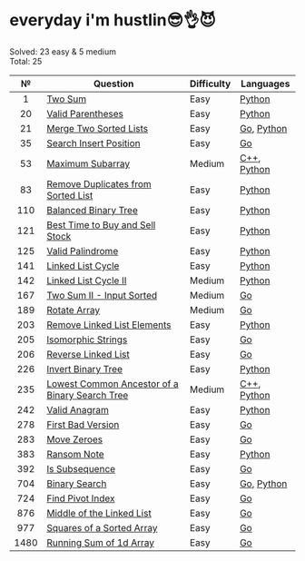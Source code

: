 # everyday i'm hustlin😎👌😈

Solved: 23 easy & 5 medium  
Total: 25

| №    |                                                 Question                                                | Difficulty |                                                                   Languages                                                                  |
| :--: |                                                ----------                                               | ---------  |                                                                   ---------                                                                  |
| 1    | [Two Sum](https://leetcode.com/problems/two-sum/)                                                                                             | Easy       | [Python](/problems/1.%20Two%20Sum/python/solve.py)                                                                                                                                                         |
| 20   | [Valid Parentheses](https://leetcode.com/problems/valid-parentheses/)                                                                         | Easy       | [Python](/problems/20.%20Valid%20parentheses/python/solve.py)                                                                                                                                              |
| 21   | [Merge Two Sorted Lists](https://leetcode.com/problems/merge-two-sorted-lists/)                                                               | Easy       | [Go](/problems/21.%20Merge%20Two%20Sorted%20Lists/golang/main.go), [Python](/problems/21.%20Merge%20Two%20Sorted%20Lists/python/solve.py)                                                                  |
| 35   | [Search Insert Position](https://leetcode.com/problems/search-insert-position/)                                                               | Easy       | [Go](/problems/35.%20Search%20Insert%20Position/golang/main.go)                                                                                                                                            |
| 53   | [Maximum Subarray](https://leetcode.com/problems/maximum-subarray/)                                                                           | Medium     | [C++](/problems/53.%20Maximum%20Subarray/c++/main.cpp), [Python](/problems/53.%20Maximum%20Subarray/python/solve.py)                                                                                       |
| 83   | [Remove Duplicates from Sorted List](https://leetcode.com/problems/remove-duplicates-from-sorted-list/)                                       | Easy       | [Python](/problems/83.%20Remove%20Duplicates%20from%20Sorted%20List/python/solve.py)                                                                                                                       |
| 110  | [Balanced Binary Tree](https://leetcode.com/problems/balanced-binary-tree/)                                                                   | Easy       | [Python](/problems/110.%20Balanced%20Binary%20Tree/python/solve.py)                                                                                                                                        |
| 121  | [Best Time to Buy and Sell Stock](https://leetcode.com/problems/best-time-to-buy-and-sell-stock/)                                             | Easy       | [Python](/problems/121.%20Best%20Time%20to%20Buy%20and%20Sell%20Stock/python/solve.py)                                                                                                                     |
| 125  | [Valid Palindrome](https://leetcode.com/problems/valid-palindrome/)                                                                           | Easy       | [Python](/problems/125.%20Valid%20Palindrome/python/solve.py)                                                                                                                                              |
| 141  | [Linked List Cycle](https://leetcode.com/problems/linked-list-cycle/)                                                                         | Easy       | [Python](/problems/141.%20Linked%20List%20Cycle/python/solve.py)                                                                                                                                           |
| 142  | [Linked List Cycle II](https://leetcode.com/problems/linked-list-cycle-ii/)                                                                   | Medium     | [Python](/problems/142.%20Linked%20List%20Cycle%20II/python/solve.py)                                                                                                                                      |
| 167  | [Two Sum II - Input Sorted](https://leetcode.com/problems/two-sum-ii-input-array-is-sorted/)                                                  | Medium     | [Go](/problems/167.%20Two%20Sum%20II%20-%20Input%20Array%20Is%20Sorted/golang/main.go)                                                                                                                     |
| 189  | [Rotate Array](https://leetcode.com/problems/rotate-array/)                                                                                   | Medium     | [Go](/problems/189.%20Rotate%20Array/golang/main.go)                                                                                                                                                       |
| 203  | [Remove Linked List Elements](https://leetcode.com/problems/remove-linked-list-elements/)                                                     | Easy       | [Python](/problems/203.%20Remove%20Linked%20List%20Elements/python/solve.py)                                                                                                                               |
| 205  | [Isomorphic Strings](https://leetcode.com/problems/isomorphic-strings/)                                                                       | Easy       | [Go](/problems/205.%20Isomorphic%20Strings/golang/main.go)                                                                                                                                                 |
| 206  | [Reverse Linked List](https://leetcode.com/problems/reverse-linked-list/)                                                                     | Easy       | [Go](/problems/206.%20Reverse%20Linked%20List/golang/main.go)                                                                                                                                              |
| 226  | [Invert Binary Tree](https://leetcode.com/problems/invert-binary-tree/)                                                                       | Easy       | [Python](/problems/226.%20Invert%20Binary%20Tree/python/solve.py)                                                                                                                                          |
| 235  | [Lowest Common Ancestor of a Binary Search Tree](https://leetcode.com/problems/lowest-common-ancestor-of-a-binary-search-tree/description/)   | Medium     | [C++](/problems/235.%20Lowest%20Common%20Ancestor%20of%20a%20Binary%20Search%20Tree/c++/main.cpp), [Python](/problems/235.%20Lowest%20Common%20Ancestor%20of%20a%20Binary%20Search%20Tree/python/solve.py) |
| 242  | [Valid Anagram](https://leetcode.com/problems/valid-anagram/)                                                                                 | Easy       | [Python](/problems/242.%20Valid%20Anagram/python/solve.py)                                                                                                                                                 |
| 278  | [First Bad Version](https://leetcode.com/problems/first-bad-version/)                                                                         | Easy       | [Go](/problems/278.%20First%20Bad%20Version/golang/main.go)                                                                                                                                                |
| 283  | [Move Zeroes](https://leetcode.com/problems/move-zeroes/)                                                                                     | Easy       | [Go](/problems/283.%20Move%20Zeroes/golang/main.go)                                                                                                                                                        |
| 383  | [Ransom Note](https://leetcode.com/problems/ransom-note/)                                                                                     | Easy       | [Python](/problems/383.%20Ransom%20Note/python/solve.py)                                                                                                                                                   |
| 392  | [Is Subsequence](https://leetcode.com/problems/is-subsequence/)                                                                               | Easy       | [Go](/problems/392.%20Is%20Subsequence/golang/main.go)                                                                                                                                                     |
| 704  | [Binary Search](https://leetcode.com/problems/binary-search/)                                                                                 | Easy       | [Go](/problems/704.%20Binary%20Search/golang/main.go), [Python](/problems/704.%20Binary%20Search/python/solve.py)                                                                                          |
| 724  | [Find Pivot Index](https://leetcode.com/problems/find-pivot-index/)                                                                           | Easy       | [Go](/problems/724.%20Find%20Pivot%20Index/golang/main.go)                                                                                                                                                 |
| 876  | [Middle of the Linked List](https://leetcode.com/problems/middle-of-the-linked-list/)                                                         | Easy       | [Go](/problems/876.%20Middle%20of%20the%20linked%20list/golang/main.go)                                                                                                                                    |
| 977  | [Squares of a Sorted Array](https://leetcode.com/problems/squares-of-a-sorted-array/)                                                         | Easy       | [Go](/problems/977.%20Squares%20of%20a%20Sorted%20Array/golang/main.go)                                                                                                                                    |
| 1480 | [Running Sum of 1d Array](https://leetcode.com/problems/running-sum-of-1d-array/)                                                             | Easy       | [Go](/problems/1480.%20Running%20Sum%20of%201d%20Array/golang/main.go)                                                                                                                                     |




